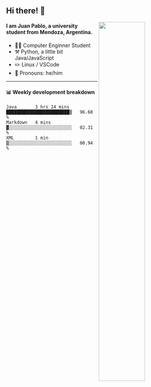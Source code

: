 ## Hi there! :wave:

[<img align="right" width="50%" src="https://github-readme-stats.vercel.app/api?username=juampi20&show_icons=true">](https://metrics.lecoq.io/juampi20?template=classic)

#### I am **Juan Pablo**, a university student from Mendoza, Argentina.

-   :man_student: Computer Enginner Student
-   :hammer_and_pick: Python, a little bit Java/JavaScript
-   :pencil2: Linux / VSCode
-   :man: Pronouns: he/him



---

#### :bar_chart: Weekly development breakdown

<!--START_SECTION:waka-->
```text
Java       3 hrs 24 mins   ████████████████████████▒   96.68 % 
Markdown   4 mins          ▓░░░░░░░░░░░░░░░░░░░░░░░░   02.31 % 
XML        1 min           ▒░░░░░░░░░░░░░░░░░░░░░░░░   00.94 % 
```
<!--END_SECTION:waka-->
